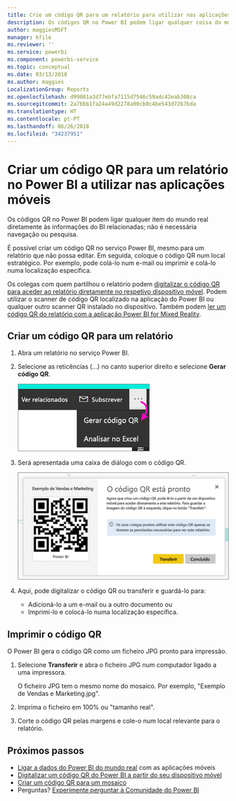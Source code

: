 ```yaml
---
title: Crie um código QR para um relatório para utilizar nas aplicações móveis do Power BI
description: Os códigos QR no Power BI podem ligar qualquer coisa do mundo real diretamente às informações do BI relacionadas nas aplicações móveis do Power BI; não é necessária pesquisa.
author: maggiesMSFT
manager: kfile
ms.reviewer: ''
ms.service: powerbi
ms.component: powerbi-service
ms.topic: conceptual
ms.date: 03/13/2018
ms.author: maggies
LocalizationGroup: Reports
ms.openlocfilehash: d99081a3d77ebfa7115d7546c59adc42eab308ca
ms.sourcegitcommit: 2a7bbb1fa24a49d2278a90cb0c4be543d7267bda
ms.translationtype: HT
ms.contentlocale: pt-PT
ms.lasthandoff: 06/26/2018
ms.locfileid: "34237951"
---
```

# <a name="create-a-qr-code-for-a-report-in-power-bi-to-use-in-the-mobile-apps"></a>Criar um código QR para um relatório no Power BI a utilizar nas aplicações móveis
Os códigos QR no Power BI podem ligar qualquer item do mundo real diretamente às informações do BI relacionadas; não é necessária navegação ou pesquisa.

É possível criar um código QR no serviço Power BI, mesmo para um relatório que não possa editar. Em seguida, coloque o código QR num local estratégico. Por exemplo, pode colá-lo num e-mail ou imprimir e colá-lo numa localização específica. 

Os colegas com quem partilhou o relatório podem [digitalizar o código QR para aceder ao relatório diretamente no respetivo dispositivo móvel](mobile-apps-qr-code.md). Podem utilizar o scanner de código QR localizado na aplicação do Power BI ou qualquer outro scanner QR instalado no dispositivo. Também podem [ler um código QR do relatório com a aplicação Power BI for Mixed Reality](mobile-mixed-reality-app.md#scan-a-report-qr-code-in-holographic-view).

## <a name="create-a-qr-code-for-a-report"></a>Criar um código QR para um relatório
1. Abra um relatório no serviço Power BI.
2. Selecione as reticências (...) no canto superior direito e selecione **Gerar código QR**. 
   
    ![](media/service-create-qr-code-for-report/power-bi-create-qr-code-report.png)
3. Será apresentada uma caixa de diálogo com o código QR. 
   
    ![](media/service-create-qr-code-for-report/powerbi_report_qrcode.png)
4. Aqui, pode digitalizar o código QR ou transferir e guardá-lo para: 
   
   * Adicioná-lo a um e-mail ou a outro documento ou 
   * Imprimi-lo e colocá-lo numa localização específica. 

## <a name="print-the-qr-code"></a>Imprimir o código QR
O Power BI gera o código QR como um ficheiro JPG pronto para impressão. 

1. Selecione **Transferir** e abra o ficheiro JPG num computador ligado a uma impressora.  
   
   O ficheiro JPG tem o mesmo nome do mosaico. Por exemplo, "Exemplo de Vendas e Marketing.jpg".
   
1. Imprima o ficheiro em 100% ou "tamanho real".  
2. Corte o código QR pelas margens e cole-o num local relevante para o relatório. 

## <a name="next-steps"></a>Próximos passos
* [Ligar a dados do Power BI do mundo real](mobile-apps-data-in-real-world-context.md) com as aplicações móveis
* [Digitalizar um código QR do Power BI a partir do seu dispositivo móvel](mobile-apps-qr-code.md)
* [Criar um código QR para um mosaico](service-create-qr-code-for-tile.md)
* Perguntas? [Experimente perguntar à Comunidade do Power BI](http://community.powerbi.com/)


